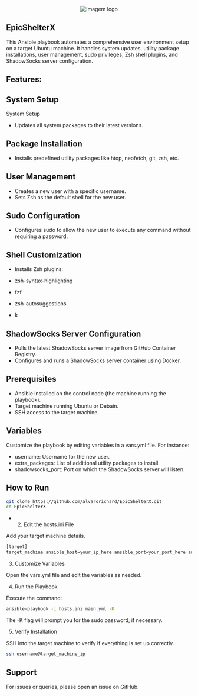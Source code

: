 

<p align="center">
  <img src="https://github.com/alvarorichard/EpicShelterX/assets/88117897/808b4230-b8e8-4624-ac64-a2d77bef68c2" alt="Imagem logo"  />
</p>





## EpicShelterX

This Ansible playbook automates a comprehensive user environment setup on a target Ubuntu machine. It handles system updates, utility package installations, user management, sudo privileges, Zsh shell plugins, and ShadowSocks server configuration.

## Features:

## System Setup

System Setup
* Updates all system packages to their latest versions.

## Package Installation

* Installs predefined utility packages like htop, neofetch, git, zsh, etc.

## User Management

* Creates a new user with a specific username.
* Sets Zsh as the default shell for the new user.

## Sudo Configuration

* Configures sudo to allow the new user to execute any command without requiring a password.

## Shell Customization

* Installs Zsh plugins:

* zsh-syntax-highlighting
* fzf
* zsh-autosuggestions
* k

## ShadowSocks Server Configuration

* Pulls the latest ShadowSocks server image from GitHub Container Registry.
* Configures and runs a ShadowSocks server container using Docker.


## Prerequisites

*  Ansible installed on the control node (the machine running the playbook).
* Target machine running Ubuntu or Debain.
* SSH access to the target machine.

## Variables

Customize the playbook by editing variables in a vars.yml file. For instance:

* username: Username for the new user.
* extra_packages: List of additional utility packages to install.
* shadowsocks_port: Port on which the ShadowSocks server will listen.


## How to Run

```bash
git clone https://github.com/alvarorichard/EpicShelterX.git
cd EpicShelterX
```

* 2. Edit the hosts.ini File


Add your target machine details.

```bash
[target]
target_machine ansible_host=your_ip_here ansible_port=your_port_here ansible_user=your_user_here
```
3. Customize Variables

Open the vars.yml file and edit the variables as needed.

4. Run the Playbook
   
Execute the command:

```bash
ansible-playbook -i hosts.ini main.yml -K
```

The -K flag will prompt you for the sudo password, if necessary.

5. Verify Installation

SSH into the target machine to verify if everything is set up correctly.

```bash
ssh username@target_machine_ip
```

## Support
For issues or queries, please open an issue on GitHub.





